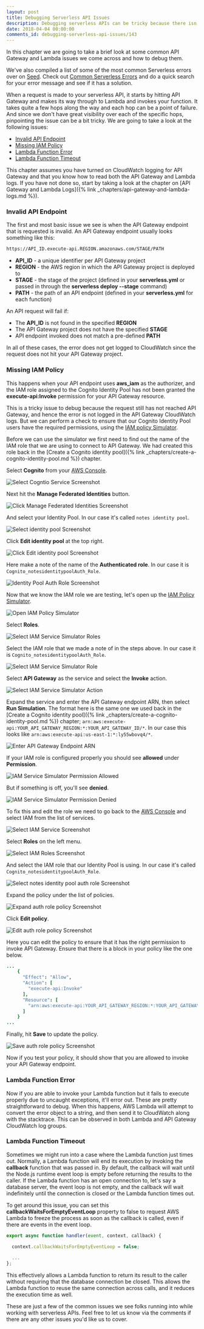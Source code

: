 ```yaml
---
layout: post
title: Debugging Serverless API Issues
description: Debugging serverless APIs can be tricky because there isn’t enough visibility on all the steps a request goes through. A very common issue is an invalid or missing IAM Role while using aws_iam as an authorizer for API Gateway and Lambda. To fix this use the Policy Simulator to ensure that your IAM Role has access to API Gateway.
date: 2018-04-04 00:00:00
comments_id: debugging-serverless-api-issues/143
---
```


In this chapter we are going to take a brief look at some common API Gateway and Lambda issues we come across and how to debug them.

We've also compiled a list of some of the most common Serverless errors over on [Seed](https://seed.run). Check out [Common Serverless Errors](https://seed.run/docs/serverless-errors/) and do a quick search for your error message and see if it has a solution.

When a request is made to your serverless API, it starts by hitting API Gateway and makes its way through to Lambda and invokes your function. It takes quite a few hops along the way and each hop can be a point of failure. And since we don't have great visibility over each of the specific hops, pinpointing the issue can be a bit tricky. We are going to take a look at the following issues:

- [Invalid API Endpoint](#invalid-api-endpoint)
- [Missing IAM Policy](#missing-iam-policy)
- [Lambda Function Error](#lambda-function-error)
- [Lambda Function Timeout](#lambda-function-timeout)

This chapter assumes you have turned on CloudWatch logging for API Gateway and that you know how to read both the API Gateway and Lambda logs. If you have not done so, start by taking a look at the chapter on [API Gateway and Lambda Logs]({% link _chapters/api-gateway-and-lambda-logs.md %}).


### Invalid API Endpoint

The first and most basic issue we see is when the API Gateway endpoint that is requested is invalid. An API Gateway endpoint usually looks something like this:

``` txt
https://API_ID.execute-api.REGION.amazonaws.com/STAGE/PATH
```

- **API_ID** - a unique identifier per API Gateway project
- **REGION** - the AWS region in which the API Gateway project is deployed to
- **STAGE** - the stage of the project (defined in your **serverless.yml** or passed in through the **serverless deploy --stage** command)
- **PATH** - the path of an API endpoint (defined in your **serverless.yml** for each function)

An API request will fail if:

- The **API_ID** is not found in the specified **REGION**
- The API Gateway project does not have the specified **STAGE**
- API endpoint invoked does not match a pre-defined **PATH**

In all of these cases, the error does not get logged to CloudWatch since the request does not hit your API Gateway project.


### Missing IAM Policy

This happens when your API endpoint uses **aws_iam** as the authorizer, and the IAM role 
assigned to the Cognito Identity Pool has not been granted the **execute-api:Invoke** permission for your API Gateway resource.

This is a tricky issue to debug because the request still has not reached API Gateway, and hence the error is not logged in the API Gateway CloudWatch logs. But we can perform a check to ensure that our Cognito Identity Pool users have the required permissions, using the [IAM policy Simulator](https://policysim.aws.amazon.com).

Before we can use the simulator we first need to find out the name of the IAM role that we are using to connect to API Gateway. We had created this role back in the [Create a Cognito identity pool]({% link _chapters/create-a-cognito-identity-pool.md %}) chapter.

Select **Cognito** from your [AWS Console](https://console.aws.amazon.com).

![Select Cogntio Service Screenshot](/assets/debugging/select-cognito-screenshot.png)

Next hit the **Manage Federated Identities** button.

![Click Manage Federated Identities Screenshot](/assets/debugging/click-manage-federated-identities-screenshot.png)

And select your Identity Pool. In our case it's called `notes identity pool`.

![Select identity pool Screenshot](/assets/debugging/select-identity-pool-screenshot.png)

Click **Edit identity pool** at the top right.

![Click Edit identity pool Screenshot](/assets/debugging/click-edit-identity-pool-screenshot.png)

Here make a note of the name of the **Authenticated role**. In our case it is `Cognito_notesidentitypoolAuth_Role`.

![Identity Pool Auth Role Screenshot](/assets/debugging/identity-pool-auth-role-screenshot.png)

Now that we know the IAM role we are testing, let's open up the [IAM Policy Simulator](https://policysim.aws.amazon.com).

![Open IAM Policy Simulator](/assets/debugging/open-iam-policy-simulator.png)

Select **Roles**.

![Select IAM Service Simulator Roles](/assets/debugging/select-iam-policy-simulator-roles.png)

Select the IAM role that we made a note of in the steps above. In our case it is `Cognito_notesidentitypoolAuth_Role`.

![Select IAM Service Simulator Role](/assets/debugging/select-iam-policy-simulator-role.png)

Select **API Gateway** as the service and select the **Invoke** action.

![Select IAM Service Simulator Action](/assets/debugging/select-iam-policy-simulator-action.png)

Expand the service and enter the API Gateway endpoint ARN, then select **Run Simulation**. The format here is the same one we used back in the [Create a Cognito identity pool]({% link _chapters/create-a-cognito-identity-pool.md %}) chapter; `arn:aws:execute-api:YOUR_API_GATEWAY_REGION:*:YOUR_API_GATEWAY_ID/*`. In our case this looks like `arn:aws:execute-api:us-east-1:*:ly55wbovq4/*`.

![Enter API Gateway Endpoint ARN](/assets/debugging/enter-api-gateway-endpoint-arn.png)

If your IAM role is configured properly you should see **allowed** under **Permission**.

![IAM Service Simulator Permission Allowed](/assets/debugging/iam-policy-simulator-permission-allowed.png)

But if something is off, you'll see **denied**.

![IAM Service Simulator Permission Denied](/assets/debugging/iam-policy-simulator-permission-denied.png)

To fix this and edit the role we need to go back to the [AWS Console](https://console.aws.amazon.com) and select IAM from the list of services.

![Select IAM Service Screenshot](/assets/debugging/select-iam-service.png)

Select **Roles** on the left menu.

![Select IAM Roles Screenshot](/assets/debugging/select-iam-roles.png)

And select the IAM role that our Identity Pool is using. In our case it's called `Cognito_notesidentitypoolAuth_Role`.

![Select notes identity pool auth role Screenshot](/assets/debugging/select-notes-identity-pool-auth-role.png)

Expand the policy under the list of policies.

![Expand auth role policy Screenshot](/assets/debugging/expand-auth-role-policy.png)

Click **Edit policy**.

![Edit auth role policy Screenshot](/assets/debugging/edit-auth-role-policy.png)

Here you can edit the policy to ensure that it has the right permission to invoke API Gateway. Ensure that there is a block in your policy like the one below.

``` coffee
...
    {
      "Effect": "Allow",
      "Action": [
        "execute-api:Invoke"
      ],
      "Resource": [
        "arn:aws:execute-api:YOUR_API_GATEWAY_REGION:*:YOUR_API_GATEWAY_ID/*"
      ]
    }
...
```

Finally, hit **Save** to update the policy.

![Save auth role policy Screenshot](/assets/debugging/save-auth-role-policy.png)

Now if you test your policy, it should show that you are allowed to invoke your API Gateway endpoint.


### Lambda Function Error

Now if you are able to invoke your Lambda function but it fails to execute properly due to uncaught exceptions, it'll error out. These are pretty straightforward to debug. When this happens, AWS Lambda will attempt to convert the error object to a string, and then send it to CloudWatch along with the stacktrace. This can be observed in both Lambda and API Gateway CloudWatch log groups.


### Lambda Function Timeout

Sometimes we might run into a case where the Lambda function just times out. Normally, a Lambda function will end its execution by invoking the **callback** function that was passed in. By default, the callback will wait until the Node.js runtime event loop is empty before returning the results to the caller. If the Lambda function has an open connection to, let's say a database server, the event loop is not empty, and the callback will wait indefinitely until the connection is closed or the Lambda function times out.

To get around this issue, you can set this **callbackWaitsForEmptyEventLoop** property to false to request AWS Lambda to freeze the process as soon as the callback is called, even if there are events in the event loop.

``` javascript
export async function handler(event, context, callback) {

  context.callbackWaitsForEmptyEventLoop = false;
  
  ...
};
```

This effectively allows a Lambda function to return its result to the caller without requiring that the database connection be closed. This allows the Lambda function to reuse the same connection across calls, and it reduces the execution time as well.


These are just a few of the common issues we see folks running into while working with serverless APIs. Feel free to let us know via the comments if there are any other issues you'd like us to cover.
